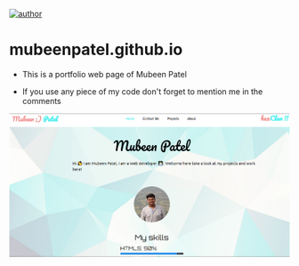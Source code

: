 [![author](https://img.shields.io/badge/Author-MubeenPatel-green.svg)](https://twitter.com/Patelmubeen99)

# mubeenpatel.github.io

* This is a portfolio web page of Mubeen Patel

* If you use any piece of my code don't forget to mention me in the comments

<p align="center"><img src="images/overview.png"/></p>
